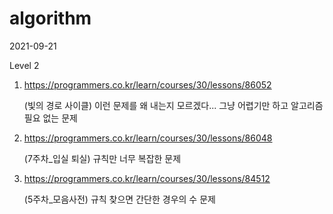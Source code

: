# algorithm

2021-09-21

Level 2

1. https://programmers.co.kr/learn/courses/30/lessons/86052

   (빛의 경로 사이클) 이런 문제를 왜 내는지 모르겠다... 그냥 어렵기만 하고 알고리즘 필요 없는 문제

2. https://programmers.co.kr/learn/courses/30/lessons/86048

   (7주차_입실 퇴실) 규칙만 너무 복잡한 문제

3. https://programmers.co.kr/learn/courses/30/lessons/84512

   (5주차_모음사전) 규칙 찾으면 간단한 경우의 수 문제